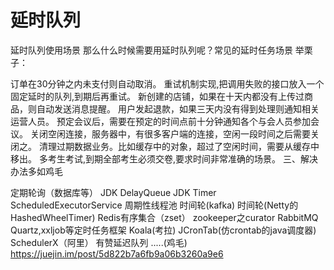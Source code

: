 

# 延时队列

延时队列使用场景
那么什么时候需要用延时队列呢？常见的延时任务场景 举栗子：

订单在30分钟之内未支付则自动取消。
重试机制实现,把调用失败的接口放入一个固定延时的队列,到期后再重试。
新创建的店铺，如果在十天内都没有上传过商品，则自动发送消息提醒。
用户发起退款，如果三天内没有得到处理则通知相关运营人员。
预定会议后，需要在预定的时间点前十分钟通知各个与会人员参加会议。
关闭空闲连接，服务器中，有很多客户端的连接，空闲一段时间之后需要关闭之。
清理过期数据业务。比如缓存中的对象，超过了空闲时间，需要从缓存中移出。
多考生考试,到期全部考生必须交卷,要求时间非常准确的场景。
三、解决办法多如鸡毛

定期轮询（数据库等）
JDK DelayQueue
JDK Timer
ScheduledExecutorService 周期性线程池
时间轮(kafka)
时间轮(Netty的HashedWheelTimer)
Redis有序集合（zset）
zookeeper之curator
RabbitMQ
Quartz,xxljob等定时任务框架
Koala(考拉)
JCronTab(仿crontab的java调度器)
SchedulerX（阿里）
有赞延迟队列
.....(鸡毛)
https://juejin.im/post/5d822b7a6fb9a06b3260a9e6
